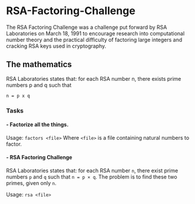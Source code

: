 # RSA-Factoring-Challenge
The RSA Factoring Challenge was a challenge put forward by RSA Laboratories on
March 18, 1991 to encourage research into computational number theory and the
practical difficulty of factoring large integers and cracking RSA keys used in
cryptography.
## The mathematics
RSA Laboratories states that: for each RSA number n, there exists prime numbers p and q such that
```
n = p x q
```
### Tasks
#### - Factorize all the things.


Usage: `factors <file>`
Where `<file>` is a file containing natural numbers to factor.
#### - RSA Factoring Challenge


RSA Laboratories states that: for each RSA number `n`, there exist prime numbers `p` and `q` such that `n = p × q`. The problem is to find these two primes, given only `n`.


Usage: `rsa <file>`
